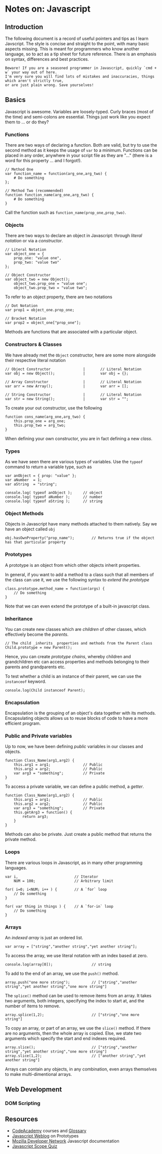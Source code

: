 # Notes on: Javascript

## Introduction
The following document is a record of useful pointers and tips as I learn Javscript. The style is concise and straight to the point, with many basic aspects missing. This is meant for programmers who know another language, so to act as a tip sheet for future reference. There is an emphasis on syntax, differences and best practices.

    Beware! If you are a seasoned programmer in Javascript, quickly `cmd + w` your way out of here. 
    I'm very sure you will find lots of mistakes and inaccuracies, things which aren't strictly true, 
    or are just plain wrong. Save yourselves!

## Basics
Javascript is awesome. Variables are loosely-typed. Curly braces (most of the time) and semi-colons are essential. Things just work like you expect them to ... or do they?

### Functions
There are two ways of declaring a function. Both are valid, but try to use the second method as it keeps the usage of `var` to a minimum. Functions can be placed in any order, anywhere in your script file as they are "..." (there is a word for this property ... and I forgot!).

    // Method One
    var function_name = function(arg_one,arg_two) {
        # Do something
    };

    // Method Two (recommended)
    function function_name(arg_one,arg_two) {
        # Do something
    }

Call the function such as `function_name(prop_one,prop_two)`.

### Objects
There are two ways to declare an object in Javascript: through _literal notation_ or via a _constructor_.

    // Literal Notation
    var object_one = {
        prop_one: "value one",
        prop_two: "value two"
    };

    // Object Constructor
    var object_two = new Object();
        object_two.prop_one = "value one";
        object_two.prop_two = "value two";

To refer to an object property, there are two notations

    // Dot Notation
    var prop1 = object_one.prop_one;

    // Bracket Notation
    var prop2 = object_one["prop_one"];

Methods are functions that are associated with a particular object.

### Constructors & Classes
We have already met the `Object` constructor, here are some more alongside their respective literal notation

    // Object Constructor               |       // Literal Notation
    var obj = new Object();             |       var obj = {};

    // Array Constructor                |       // Literal Notation
    var arr = new Array();              |       var arr = [];

    // String Constructor               |       // Literal Notation
    var str = new String();             |       var str = "";

To create your out constructor, use the following

    function cons_name(arg_one,arg_two) {
        this.prop_one = arg_one;
        this.prop_two = arg_two;
    }

When defining your own constructor, you are in fact defining a new _class_.

### Types
As we have seen there are various types of variables. Use the `typeof` command to return a variable type, such as

    var anObject = { prop: "value" };
    var aNumber  = 1;
    var aString  = "string";

    console.log( typeof anObject );     // object
    console.log( typeof aNumber );      // number
    console.log( typeof aString );      // string

### Object Methods
Objects in Javascript have many methods attached to them natively. Say we have an object called `obj`

    obj.hasOwnProperty("prop_name");        // Returns true if the object has that particular property

### Prototypes
A prototype is an object from which other objects inherit properties.

In general, if you want to add a method to a class such that all members of the class can use it, we use the following syntax to _extend the prototype_

    class.prototype.method_name = function(args) {
        // Do something
    }

Note that we can even extend the prototype of a built-in javascript class.

### Inheritance
You can create new classes which are _children_ of other classes, which effectively become the _parents_.

    // The child _inherits_ properties and methods from the Parent class
    Child.prototype = new Parent();

Hence, you can create _prototype chains_, whereby children and grandchildren etc can access properties and methods belonging to their parents and grandparents etc.

To test whether a child is an instance of their parent, we can use the `instanceof` keyword.

    console.log(Child instanceof Parent);

### Encapsulation
Encapsulation is the grouping of an object's data together with its methods. Encapsulating objects allows us to reuse blocks of code to have a more efficient program.

### Public and Private variables
Up to now, we have been defining _public_ variables in our classes and objects.

    function Class_Name(arg1,arg2) {
        this.arg1 = arg1;               // Public
        this.arg2 = arg2;               // Public
        var arg3 = "something";         // Private
    }

To access a private variable, we can define a public method, a _getter_.

    function Class_Name(arg1,arg2) {
        this.arg1 = arg1;               // Public
        this.arg2 = arg2;               // Public
        var arg3 = "something";         // Private
        this.getArg3 = function() {
            return arg3;
        }
    }

Methods can also be private. Just create a public method that returns the private method.

### Loops
There are various loops in Javascript, as in many other programming languages.

    var i,                          // Iterator
        NUM = 100;                  // Arbitrary limit

    for( i=0; i<NUM; i++ ) {        // A `for` loop
        // Do something
    }

    for( var thing in things ) {    // A `for-in` loop
        // Do something
    }

### Arrays
An _indexed array_ is just an ordered list.

    var array = ["string","another string","yet another string"];

To access the array, we use literal notation with an index based at zero.

    console.log(array[0]);                  // string

To add to the end of an array, we use the `push()` method.

    array.push("one more string");          // ["string","another string","yet another string","one more string"]

The `splice()` method can be used to remove items from an array. It takes two arguments, both integers, specifying the index to start at, and the number of items to remove.

    array.splice(1,2);                      // ["string","one more string"]

To copy an array, or part of an array, we use the `slice()` method. If there are no arguments, then the whole array is copied. Else, we state two arguments which specify the start and end indexes required.

    array.slice();                          // ["string","another string","yet another string","one more string"]
    array.slice(1,2);                       // ["another string","yet another string"]

Arrays can contain any objects, in any combination, even arrays themselves to make multi-dimentional arrays.

## Web Development

### DOM Scripting

## Resources

- [CodeAcademy](http://www.codecademy.com/) courses and [Glossary](http://www.codecademy.com/glossary/javascript)
- [Javascript Weblog](http://javascriptweblog.wordpress.com/2010/06/07/understanding-javascript-prototypes/) on Prototypes
- [Mozilla Developer Network](https://developer.mozilla.org/en-US/docs/JavaScript) Javascript documentation
- [Javascript Scope Quiz](http://madebyknight.com/javascript-scope/)